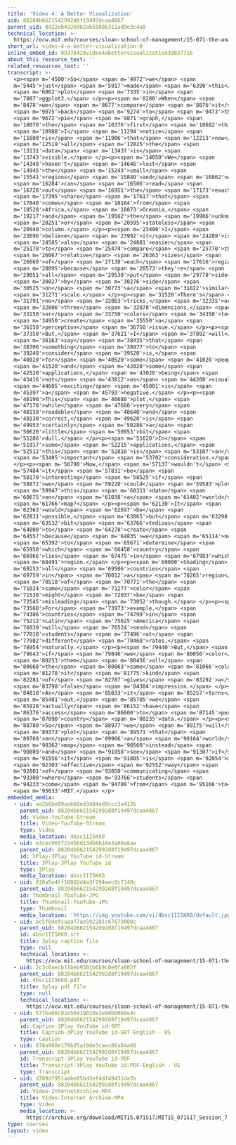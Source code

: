 ```yaml
---
title: 'Video 4: A Better Visualization'
uid: 88204b6621542992d8f19497dcaa4867
parent_uid: 8d22eb4326962ab5580b311ad9e3c4a8
technical_location: >-
  https://ocw.mit.edu/courses/sloan-school-of-management/15-071-the-analytics-edge-spring-2017/visualization/the-good-the-bad-and-the-ugly-visualization-recitation-recitation/video-4-a-better-visualization/video-4-a-better-visualization-0
short_url: video-4-a-better-visualization-0
inline_embed_id: 99376428video4abettervisualization39837716
about_this_resource_text: ''
related_resources_text: ''
transcript: >-
  <p><span m='4500'>So</span> <span m='4972'>we</span> <span
  m='5445'>just</span> <span m='5917'>made</span> <span m='6390'>this</span>
  <span m='6862'>plot</span> <span m='7335'>in</span> <span
  m='7807'>ggplot2.</span> </p><p><span m='8280'>When</span> <span
  m='8478'>we</span> <span m='8677'>compare</span> <span m='8876'>it</span>
  <span m='9075'>back</span> <span m='9274'>to</span> <span m='9473'>the</span>
  <span m='9672'>pie</span> <span m='9871'>graph,</span> <span
  m='10070'>the</span> <span m='10376'>first</span> <span m='10682'>thing</span>
  <span m='10988'>I</span> <span m='11294'>notice</span> <span
  m='11600'>is</span> <span m='11906'>that</span> <span m='12213'>now</span>
  <span m='12519'>all</span> <span m='12825'>the</span> <span
  m='13131'>data</span> <span m='13437'>is</span> <span
  m='13743'>visible.</span> </p><p><span m='14050'>We</span> <span
  m='14348'>haven't</span> <span m='14646'>lost</span> <span
  m='14945'>the</span> <span m='15243'>small</span> <span
  m='15541'>regions</span> <span m='15840'>and</span> <span m='16062'>we</span>
  <span m='16284'>can</span> <span m='16506'>read</span> <span
  m='16728'>out</span> <span m='16951'>the</span> <span m='17173'>exact</span>
  <span m='17395'>share</span> <span m='17617'>that</span> <span
  m='17840'>comes</span> <span m='18184'>from</span> <span
  m='18528'>Africa,</span> <span m='18873'>Oceania,</span> <span
  m='19217'>and</span> <span m='19562'>the</span> <span m='19906'>unknown</span>
  <span m='20251'>or</span> <span m='20595'>stateless</span> <span
  m='20940'>column.</span> </p><p><span m='23400'>I</span> <span
  m='23696'>believe</span> <span m='23992'>it</span> <span m='24289'>is</span>
  <span m='24585'>also</span> <span m='24881'>easier</span> <span
  m='25178'>to</span> <span m='25474'>compare</span> <span m='25770'>the</span>
  <span m='26067'>relative</span> <span m='26363'>sizes</span> <span
  m='26660'>of</span> <span m='27138'>each</span> <span m='27616'>region</span>
  <span m='28095'>because</span> <span m='28573'>they're</span> <span
  m='29051'>all</span> <span m='29530'>put</span> <span m='29778'>side</span>
  <span m='30027'>by</span> <span m='30276'>side</span> <span
  m='30525'>on</span> <span m='30773'>a</span> <span m='31022'>similar</span>
  <span m='31271'>scale.</span> </p><p><span m='31520'>There's</span> <span
  m='31791'>no</span> <span m='32063'>tricks,</span> <span m='32335'>or</span>
  <span m='32606'>three</span> <span m='32878'>dimensions,</span> <span
  m='33150'>or</span> <span m='33750'>colors</span> <span m='34350'>to</span>
  <span m='34950'>create</span> <span m='35550'>a</span> <span
  m='36150'>perception</span> <span m='36750'>issue.</span> </p><p><span
  m='37350'>But,</span> <span m='37621'>I</span> <span m='37892'>will</span>
  <span m='38163'>say</span> <span m='38435'>that</span> <span
  m='38706'>something</span> <span m='38977'>to</span> <span
  m='39248'>consider</span> <span m='39520'>is,</span> <span
  m='40020'>for</span> <span m='40520'>some</span> <span m='41020'>people</span>
  <span m='41520'>and</span> <span m='42020'>some</span> <span
  m='42520'>applications,</span> <span m='43020'>being</span> <span
  m='43416'>not</span> <span m='43812'>as</span> <span m='44208'>visually</span>
  <span m='44605'>exciting</span> <span m='45001'>is</span> <span
  m='45397'>a</span> <span m='45793'>negative.</span> </p><p><span
  m='46190'>This</span> <span m='46680'>plot,</span> <span
  m='47170'>while</span> <span m='47660'>very</span> <span
  m='48150'>readable</span> <span m='48640'>and</span> <span
  m='49130'>correct,</span> <span m='49620'>is</span> <span
  m='49953'>certainly</span> <span m='50286'>a</span> <span
  m='50620'>little</span> <span m='50953'>bit</span> <span
  m='51286'>dull.</span> </p><p><span m='51620'>In</span> <span
  m='51917'>some</span> <span m='52215'>applications,</span> <span
  m='52512'>this</span> <span m='52810'>is</span> <span m='53107'>an</span>
  <span m='53405'>important</span> <span m='53702'>consideration.</span>
  </p><p><span m='56790'>Now,</span> <span m='57137'>wouldn't</span> <span
  m='57484'>it</span> <span m='57831'>be</span> <span
  m='58178'>interesting</span> <span m='58525'>if</span> <span
  m='58872'>we</span> <span m='59220'>could</span> <span m='59583'>plot</span>
  <span m='59947'>this</span> <span m='60311'>data</span> <span
  m='60675'>on</span> <span m='61038'>a</span> <span m='61402'>world</span>
  <span m='61766'>map?</span> </p><p><span m='62130'>It</span> <span
  m='62363'>would</span> <span m='62597'>be</span> <span
  m='62831'>possible,</span> <span m='63065'>but</span> <span m='63298'>a</span>
  <span m='63532'>bit</span> <span m='63766'>tedious</span> <span
  m='64000'>to</span> <span m='64278'>create</span> <span
  m='64557'>because</span> <span m='64835'>we</span> <span m='65114'>need</span>
  <span m='65392'>to</span> <span m='65671'>determine</span> <span
  m='65950'>which</span> <span m='66458'>country</span> <span
  m='66966'>lies</span> <span m='67475'>in</span> <span m='67983'>which</span>
  <span m='68491'>region.</span> </p><p><span m='69000'>Shading</span> <span
  m='69253'>all</span> <span m='69506'>countries</span> <span
  m='69759'>in</span> <span m='70012'>a</span> <span m='70265'>region</span>
  <span m='70518'>of</span> <span m='70771'>the</span> <span
  m='71024'>same</span> <span m='71277'>color</span> <span
  m='71530'>might</span> <span m='72037'>be</span> <span
  m='72545'>misleading</span> <span m='73052'>though.</span> </p><p><span
  m='73560'>For</span> <span m='73973'>example,</span> <span
  m='74386'>countries</span> <span m='74799'>in</span> <span
  m='75212'>Latin</span> <span m='75625'>America</span> <span
  m='76039'>will</span> <span m='76524'>send</span> <span
  m='77010'>students</span> <span m='77496'>at</span> <span
  m='77982'>different</span> <span m='78468'>rates,</span> <span
  m='78954'>naturally.</span> </p><p><span m='79440'>But,</span> <span
  m='79643'>if</span> <span m='79846'>we</span> <span m='80050'>color</span>
  <span m='80253'>them</span> <span m='80456'>all</span> <span
  m='80660'>the</span> <span m='80863'>same</span> <span m='81066'>color,</span>
  <span m='81270'>it</span> <span m='81775'>kind</span> <span
  m='82281'>of</span> <span m='82787'>gives</span> <span m='83292'>a</span>
  <span m='83798'>false</span> <span m='84304'>impression.</span> </p><p><span
  m='84810'>As</span> <span m='85033'>it</span> <span m='85257'>turns</span>
  <span m='85481'>out,</span> <span m='85705'>we</span> <span
  m='85928'>actually</span> <span m='86152'>have</span> <span
  m='86376'>access</span> <span m='86600'>to</span> <span m='87145'>per</span>
  <span m='87690'>country</span> <span m='88235'>data.</span> </p><p><span
  m='88780'>So</span> <span m='88977'>we</span> <span m='89175'>will</span>
  <span m='89373'>plot</span> <span m='89571'>that</span> <span
  m='89768'>on</span> <span m='89966'>a</span> <span m='90164'>world</span>
  <span m='90362'>map</span> <span m='90560'>instead</span> <span
  m='90809'>and</span> <span m='91058'>see</span> <span m='91307'>if</span>
  <span m='91556'>it</span> <span m='91805'>is</span> <span m='92054'>an</span>
  <span m='92303'>effective</span> <span m='92552'>way</span> <span
  m='92801'>of</span> <span m='93050'>communicating</span> <span
  m='93300'>where</span> <span m='93766'>students</span> <span
  m='94233'>come</span> <span m='94700'>from</span> <span m='95166'>to</span>
  <span m='95633'>MIT.</span> </p>
embedded_media:
  - uid: aa2b6be09aab68ed3d84ed9ccc3a412b
    parent_uid: 88204b6621542992d8f19497dcaa4867
    id: Video-YouTube-Stream
    title: Video-YouTube-Stream
    type: Video
    media_location: 4bsc1II5KK0
  - uid: e3cec965f234b6d13db6b16e3a86e8ae
    parent_uid: 88204b6621542992d8f19497dcaa4867
    id: 3Play-3Play YouTube id-Stream
    title: 3Play-3Play YouTube id
    type: 3Play
    media_location: 4bsc1II5KK0
  - uid: 018a5e4ff10002d4a3f294aec0c7140c
    parent_uid: 88204b6621542992d8f19497dcaa4867
    id: Thumbnail-YouTube-JPG
    title: Thumbnail-YouTube-JPG
    type: Thumbnail
    media_location: 'https://img.youtube.com/vi/4bsc1II5KK0/default.jpg'
  - uid: ac5f84efcaaa77ae592281c67679000c
    parent_uid: 88204b6621542992d8f19497dcaa4867
    id: 4bsc1II5KK0.srt
    title: 3play caption file
    type: null
    technical_location: >-
      https://ocw.mit.edu/courses/sloan-school-of-management/15-071-the-analytics-edge-spring-2017/visualization/the-good-the-bad-and-the-ugly-visualization-recitation-recitation/video-4-a-better-visualization/video-4-a-better-visualization-0/4bsc1II5KK0.srt
  - uid: 2c3c0aecb11beb9301b6b9c0e0fa802f
    parent_uid: 88204b6621542992d8f19497dcaa4867
    id: 4bsc1II5KK0.pdf
    title: 3play pdf file
    type: null
    technical_location: >-
      https://ocw.mit.edu/courses/sloan-school-of-management/15-071-the-analytics-edge-spring-2017/visualization/the-good-the-bad-and-the-ugly-visualization-recitation-recitation/video-4-a-better-visualization/video-4-a-better-visualization-0/4bsc1II5KK0.pdf
  - uid: 577ba66c01e56419029e3e98bb088e4c
    parent_uid: 88204b6621542992d8f19497dcaa4867
    id: Caption-3Play YouTube id-SRT
    title: Caption-3Play YouTube id-SRT-English - US
    type: Caption
  - uid: 878a960e179b25a19de3caec06a04a60
    parent_uid: 88204b6621542992d8f19497dcaa4867
    id: Transcript-3Play YouTube id-PDF
    title: Transcript-3Play YouTube id-PDF-English - US
    type: Transcript
  - uid: d709df951aabe85bd2ef4df49431da3b
    parent_uid: 88204b6621542992d8f19497dcaa4867
    id: Video-InternetArchive-MP4
    title: Video-Internet Archive-MP4
    type: Video
    media_location: >-
      https://archive.org/download/MIT15.071S17/MIT15_071S17_Session_7.4.05_300k.mp4
type: courses
layout: video
---
```

